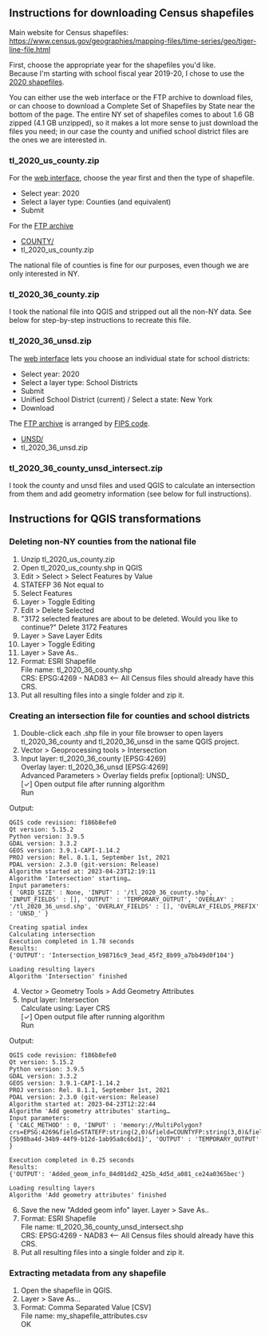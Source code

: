 ## Instructions for downloading Census shapefiles
Main website for Census shapefiles: https://www.census.gov/geographies/mapping-files/time-series/geo/tiger-line-file.html

First, choose the appropriate year for the shapefiles you'd like.  <br />
Because I'm starting with school fiscal year 2019-20, I chose to use the [2020 shapefiles](https://www.census.gov/geographies/mapping-files/time-series/geo/tiger-line-file.2020.html).

You can either use the web interface or the FTP archive to download files, or can choose to download a Complete Set of Shapefiles by State near the bottom of the page.
The entire NY set of shapefiles comes to about 1.6 GB zipped (4.1 GB unzipped), so it makes a lot more sense to just download the files you need; in our case the county and unified school district files are the ones we are interested in.

### tl_2020_us_county.zip
For the [web interface](https://www.census.gov/cgi-bin/geo/shapefiles/index.php), choose the year first and then the type of shapefile.
- Select year: 2020
- Select a layer type: Counties (and equivalent)
- Submit

For the [FTP archive](https://www2.census.gov/geo/tiger/TIGER2020/)
- [COUNTY/](https://www2.census.gov/geo/tiger/TIGER2020/COUNTY/)
- tl_2020_us_county.zip

The national file of counties is fine for our purposes, even though we are only interested in NY.

### tl_2020_36_county.zip
I took the national file into QGIS and stripped out all the non-NY data.  See below for step-by-step instructions to recreate this file.

### tl_2020_36_unsd.zip
The [web interface](https://www.census.gov/cgi-bin/geo/shapefiles/index.php) lets you choose an individual state for school districts:
- Select year: 2020
- Select a layer type: School Districts
- Submit
- Unified School District (current) / Select a state: New York
- Download

The [FTP archive](https://www2.census.gov/geo/tiger/TIGER2020/) is arranged by [FIPS code](https://en.wikipedia.org/wiki/Federal_Information_Processing_Standard_state_code).
- [UNSD/](https://www2.census.gov/geo/tiger/TIGER2020/UNSD/)
- tl_2020_36_unsd.zip

### tl_2020_36_county_unsd_intersect.zip
I took the county and unsd files and used QGIS to calculate an intersection from them and add geometry information (see below for full instructions).

## Instructions for QGIS transformations
### Deleting non-NY counties from the national file
1. Unzip tl_2020_us_county.zip
2. Open tl_2020_us_county.shp in QGIS
3. Edit > Select > Select Features by Value 
4. STATEFP 36 Not equal to 
5. Select Features
6. Layer > Toggle Editing
7. Edit > Delete Selected
8. "3172 selected features are about to be deleted. Would you like to continue?" Delete 3172 Features
9. Layer > Save Layer Edits
10. Layer > Toggle Editing
11. Layer > Save As..
12. Format: ESRI Shapefile<br />File name: tl_2020_36_county.shp<br />CRS: EPSG:4269 - NAD83 <-- All Census files should already have this CRS.
13. Put all resulting files into a single folder and zip it.

### Creating an intersection file for counties and school districts
1. Double-click each .shp file in your file browser to open layers tl_2020_36_county and tl_2020_36_unsd in the same QGIS project. 
2. Vector > Geoprocessing tools > Intersection
3. Input layer: tl_2020_36_county [EPSG:4269]<br />Overlay layer: tl_2020_36_unsd [EPSG:4269] <br /> Advanced Parameters > Overlay fields prefix [optional]: UNSD_<br /> [✓] Open output file after running algorithm<br />Run

Output: 
```QGIS version: 3.30.0-'s-Hertogenbosch
QGIS code revision: f186b8efe0
Qt version: 5.15.2
Python version: 3.9.5
GDAL version: 3.3.2
GEOS version: 3.9.1-CAPI-1.14.2
PROJ version: Rel. 8.1.1, September 1st, 2021
PDAL version: 2.3.0 (git-version: Release)
Algorithm started at: 2023-04-23T12:19:11
Algorithm 'Intersection' starting…
Input parameters:
{ 'GRID_SIZE' : None, 'INPUT' : '/tl_2020_36_county.shp', 'INPUT_FIELDS' : [], 'OUTPUT' : 'TEMPORARY_OUTPUT', 'OVERLAY' : '/tl_2020_36_unsd.shp', 'OVERLAY_FIELDS' : [], 'OVERLAY_FIELDS_PREFIX' : 'UNSD_' }

Creating spatial index
Calculating intersection
Execution completed in 1.78 seconds
Results:
{'OUTPUT': 'Intersection_b98716c9_3ead_45f2_8b99_a7bb49d0f104'}

Loading resulting layers
Algorithm 'Intersection' finished
```

4. Vector > Geometry Tools > Add Geometry Attributes
5. Input layer: Intersection<br />Calculate using: Layer CRS<br /> [✓] Open output file after running algorithm<br />Run

Output:
```QGIS version: 3.30.0-'s-Hertogenbosch
QGIS code revision: f186b8efe0
Qt version: 5.15.2
Python version: 3.9.5
GDAL version: 3.3.2
GEOS version: 3.9.1-CAPI-1.14.2
PROJ version: Rel. 8.1.1, September 1st, 2021
PDAL version: 2.3.0 (git-version: Release)
Algorithm started at: 2023-04-23T12:22:44
Algorithm 'Add geometry attributes' starting…
Input parameters:
{ 'CALC_METHOD' : 0, 'INPUT' : 'memory://MultiPolygon?crs=EPSG:4269&field=STATEFP:string(2,0)&field=COUNTYFP:string(3,0)&field=COUNTYNS:string(8,0)&field=GEOID:string(5,0)&field=NAME:string(100,0)&field=NAMELSAD:string(100,0)&field=LSAD:string(2,0)&field=CLASSFP:string(2,0)&field=MTFCC:string(5,0)&field=CSAFP:string(3,0)&field=CBSAFP:string(5,0)&field=METDIVFP:string(5,0)&field=FUNCSTAT:string(1,0)&field=ALAND:long(14,0)&field=AWATER:long(14,0)&field=INTPTLAT:string(11,0)&field=INTPTLON:string(12,0)&field=UNSD_STATEFP:string(2,0)&field=UNSD_UNSDLEA:string(5,0)&field=UNSD_GEOID:string(7,0)&field=UNSD_NAME:string(100,0)&field=UNSD_LSAD:string(2,0)&field=UNSD_LOGRADE:string(2,0)&field=UNSD_HIGRADE:string(2,0)&field=UNSD_MTFCC:string(5,0)&field=UNSD_SDTYP:string(1,0)&field=UNSD_FUNCSTAT:string(1,0)&field=UNSD_ALAND:long(14,0)&field=UNSD_AWATER:long(14,0)&field=UNSD_INTPTLAT:string(11,0)&field=UNSD_INTPTLON:string(12,0)&uid={5b98ba4d-34b9-44f9-b12d-1ab95a8c6bd1}', 'OUTPUT' : 'TEMPORARY_OUTPUT' }

Execution completed in 0.25 seconds
Results:
{'OUTPUT': 'Added_geom_info_84d01dd2_425b_4d5d_a081_ce24a0365bec'}

Loading resulting layers
Algorithm 'Add geometry attributes' finished
```

6. Save the new "Added geom info" layer. Layer > Save As..
7. Format: ESRI Shapefile<br />File name: tl_2020_36_county_unsd_intersect.shp<br />CRS: EPSG:4269 - NAD83 <-- All Census files should already have this CRS.
8. Put all resulting files into a single folder and zip it.

### Extracting metadata from any shapefile
1. Open the shapefile in QGIS.
2. Layer > Save As...
3. Format: Comma Separated Value [CSV]<br /> File name: my_shapefile_attributes.csv<br />OK
